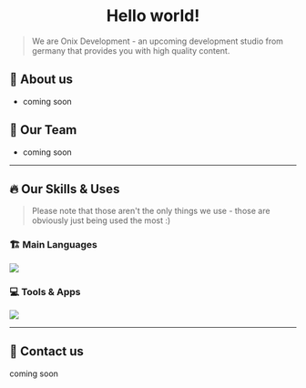 <h1 align="center">Hello world! </h3>

> We are Onix Development - an upcoming development studio from germany that provides you with high quality content.



## 🚀 About us
- coming soon

## 🫡 Our Team
- coming soon


---

## 🔥 Our Skills & Uses
> Please note that those aren't the only things we use - those are obviously just being used the most :)
> 
<h3 align="left">🏗 Main Languages</h3>
<p align="left">
  <a href="https://skillicons.dev">
    <img src="https://skillicons.dev/icons?i=python,java"/>
  </a>
</p>

<h3 align="left">💻 Tools & Apps</h3>
<p align="left">
  <a href="https://skillicons.dev">
    <img src="https://skillicons.dev/icons?i=vscode,git,figma" />
  </a>
</p>

---

## 💬 Contact us
coming soon

<!---------------------------------->


<!--
- 👋 Hi, I’m @onyxdevv
- 👀 I’m interested in ...
- 🌱 I’m currently learning ...
- 💞️ I’m looking to collaborate on ...
- 📫 How to reach me ...
- 😄 Pronouns: ...
- ⚡ Fun fact: ...
-->

<!---
onyxdevv/onyxdevv is a ✨ special ✨ repository because its `README.md` (this file) appears on your GitHub profile.
You can click the Preview link to take a look at your changes.
--->
